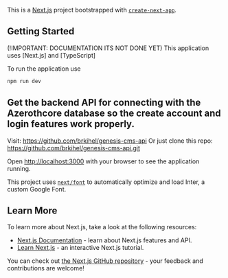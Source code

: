 This is a [Next.js](https://nextjs.org/) project bootstrapped with [`create-next-app`](https://github.com/vercel/next.js/tree/canary/packages/create-next-app).

## Getting Started

(!IMPORTANT: DOCUMENTATION ITS NOT DONE YET)
This application uses [Next.js] and [TypeScript]

To run the application use

```bash
npm run dev

```

## Get the backend API for connecting with the Azerothcore database so the create account and login features work properly.

Visit: https://github.com/brkihel/genesis-cms-api
Or just clone this repo: https://github.com/brkihel/genesis-cms-api.git

Open [http://localhost:3000](http://localhost:3000) with your browser to see the application running.

This project uses [`next/font`](https://nextjs.org/docs/basic-features/font-optimization) to automatically optimize and load Inter, a custom Google Font.

## Learn More

To learn more about Next.js, take a look at the following resources:

- [Next.js Documentation](https://nextjs.org/docs) - learn about Next.js features and API.
- [Learn Next.js](https://nextjs.org/learn) - an interactive Next.js tutorial.

You can check out [the Next.js GitHub repository](https://github.com/vercel/next.js/) - your feedback and contributions are welcome!
